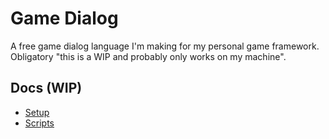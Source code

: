 # Game Dialog

A free game dialog language I'm making for my personal game framework. Obligatory "this is a WIP and probably only works on my machine".

## Docs (WIP)

- [Setup](/docs/Setup.md)
- [Scripts](/docs/Scripts.md)

